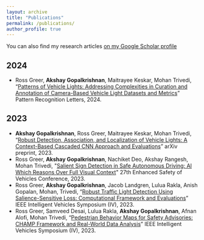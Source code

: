 ```yaml
---
layout: archive
title: "Publications"
permalink: /publications/
author_profile: true
---
```


You can also find my research articles [on my Google Scholar profile](https://scholar.google.com/citations?user=YStWLX8AAAAJ&hl=en)

## 2024
* Ross Greer, **Akshay Gopalkrishnan**, Maitrayee Keskar, Mohan Trivedi, “[Patterns of Vehicle Lights: Addressing Complexities in Curation and Annotation of Camera-Based Vehicle Light Datasets and Metrics](https://www.sciencedirect.com/science/article/pii/S0167865524000047)” Pattern Recognition Letters, 2024.
## 2023
* **Akshay Gopalkrishnan**, Ross Greer, Maitrayee Keskar, Mohan Trivedi, “[Robust Detection, Association, and Localization of Vehicle Lights: A Context-Based Cascaded CNN Approach and Evaluations](https://arxiv.org/abs/2307.14521)” arXiv preprint, 2023.
* Ross Greer, **Akshay Gopalkrishnan**, Nachiket Deo, Akshay Rangesh, Mohan Trivedi, "[Salient Sign Detection in Safe Autonomous Driving: AI Which Reasons Over Full Visual Context](https://arxiv.org/abs/2301.05804)" 27th Enhanced Safety of Vehicles Conference, 2023.
* Ross Greer, **Akshay Gopalkrishnan**, Jacob Landgren, Lulua Rakla, Anish Gopalan, Mohan, Trivedi, “[Robust Traffic Light Detection Using Salience-Sensitive Loss: Computational Framework and Evaluations](https://ieeexplore.ieee.org/document/10186624)” IEEE Intelligent Vehicles Symposium (IV), 2023.
* Ross Greer, Samveed Desai, Lulua Rakla, **Akshay Gopalkrishnan**, Afnan Alofi, Mohan Trivedi, “[Pedestrian Behavior Maps for Safety Advisories: CHAMP Framework and Real-World Data Analysis](https://ieeexplore.ieee.org/document/10186648)” IEEE Intelligent Vehicles Symposium (IV), 2023.


